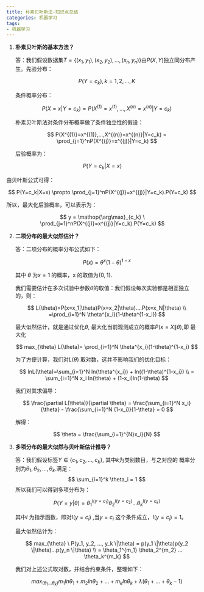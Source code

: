 ```yaml
---
title: 朴素贝叶斯法-知识点总结
categories: 机器学习
tags:
- 机器学习
---
```


1. **朴素贝叶斯的基本方法？**

   答：我们假设数据集$T=\{(x_1, y_1), (x_2, y_2), ... , (x_n, y_n)\}$由$P(X, Y)$独立同分布产生。先验分布：

   
   $$
   P(Y=c_k),k=1,2,...,K
   $$
   

   条件概率分布：

   
   $$
   P(X=x|Y=c_k) = P(X^{(1)}=x^{(1)},...,X^{(n)}=x^{(n)}|Y=c_k)
   $$
   

   朴素贝叶斯法对条件分布概率做了条件独立性的假设：

   

   $$
   P(X^{(1)}=x^{(1)},...,X^{(n)}=x^{(n)}|Y=c_k) =                               \prod_{j=1}^nP(X^{(j)}=x^{(j)}|Y=c_k)
   $$

   后验概率为：


$$
   P(Y=c_k|X=x)
$$


   由贝叶斯公式可得：


$$
   P(Y=c_k|X=x) \propto \prod_{j=1}^nP(X^{(j)}=x^{(j)}|Y=c_k).P(Y=c_k)
$$


   所以，最大化后验概率，可以表示为：


$$
   y = \mathop{\arg\max}_{c_k}                                          \    \prod_{j=1}^nP(X^{(j)}=x^{(j)}|Y=c_k).P(Y=c_k)
$$

2. **二项分布的最大似然估计？**

   答：二项分布的概率分布公式如下：
   
   
   $$
   P(x) = \theta^x(1-\theta)^{1-x}
   $$
   
   
   其中 $\theta$ 为$x=1$ 的概率，x 的取值为$\{0,1\}$. 

   我们需要估计在多次试验中参数$\theta$的取值：我们假设每次实验都是相互独立的，则：
   
   
   $$
   L(\theta)=P(x=x_1|\theta)P(x=x_2|\theta)....P(x=x_N|\theta) \\
   =\prod_{i=1}^N \theta^{x_i}(1-\theta^{1-x_i})
   $$
   
   
   最大似然估计，就是通过优化$\theta$, 最大化当前观测成立的概率$P(x=X \|            \theta)$,即    最大化
   
   
   $$
   max_{\theta} L(\theta)= \prod_{i=1}^N \theta^{x_i}(1-\theta)^{1-x_i}
   $$
   
   
   为了方便计算，我们对$L(\theta)$ 取对数，这并不影响我们的优化目标：
   
   
   $$
   lnL(\theta)=\sum_{i=1}^N ln(\theta^{x_i}) + ln((1-\theta)^{1-x_i}) \\
   = \sum_{i=1}^N x_i ln(\theta) + (1-x_i)ln(1-\theta)
   $$
   
   
   我们对其求偏导：
   
   
   $$
   \frac{\partial L(\theta)}{\partial \theta} = \frac{\sum_{i=1}^N x_i}      {\theta} - \frac{\sum_{i=1}^N (1-x_i)}{1-\theta} = 0
   $$
   
   
   解得：
   
   
   $$
   \theta = \frac{\sum_{i=1}^{N}x_i}{N}
   $$
   
3. **多项分布的最大似然与贝叶斯估计推导？**
   
   答：我们假设标签$Y \in \{c_1, c_2, ..., c_k\}$, 其中$k$为类别数目，与之对应的    概率分别为$\theta_1, \theta_2, ..., \theta_k$.满足：
   $$
   \sum_{i=1}^k \theta_i = 1
   $$
   所以我们可以得到多项分布为：
   
   
   $$
   P(Y=y|\theta) = \theta_1^{I(y=c_1)} \theta_2^{I(y=c_2)} ...          \theta_k^{I(y=c_k)}
   $$
   
   
   其中$I$ 为指示函数，即对$I(y=c_i)$ ,当$y=c_i$ 这个条件成立，$I(y=c_i) = 1$。
   
   最大似然估计为：
   
   
   $$
   max_{\theta} \ P(y_1, y_2, ..., y_k \|\theta) = p(y_1 \|\theta)p(y_2 \|\theta)...p(y_n \|\theta) \\
   = \theta_1^{m_1} \theta_2^{m_2} ... \theta_k^{m_k}
   $$
   
   
   我们对上述公式取对数，并结合约束条件，整理如下：
   
   
   $$
   max_{(\theta_1 ... \theta_k)} m_1ln\theta_1 + m_2ln\theta_2 +...+m_kln\theta_k + \lambda(\theta_1 + ... + \theta_k -1)
   $$
   

